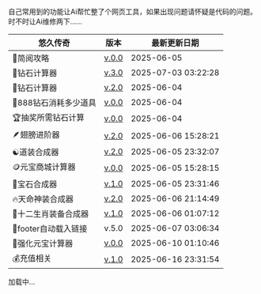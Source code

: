 <!-- 载入 footer 样式 -->
<link rel="stylesheet" href="footer.css" />

自己常用到的功能让Ai帮忙整了个网页工具，如果出现问题请怀疑是代码的问题。时不时让Ai维修两下……

|悠久传奇| 版本 | 最新更新日期 |
| --- | --- | --- |
|📖简阅攻略|<a href="https://gmp777.github.io/go.html" target="_blank">v.0.0</a>|2025-06-05|
| 💎钻石计算器 | <a href="https://gmp777.github.io/jsq1.html" target="_blank">v.3.0</a>|2025-07-03 03:22:28|
|💎钻石计算器|<a href="https://gmp777.github.io/jsq2.html" target="_blank">v.2.0</a> |2025-06-04|
| 🥤888钻石消耗多少道具 | <a href="https://gmp777.github.io/888.html" target="_blank">v.0.0</a> | 2025-06-04 |
| 🏆抽奖所需钻石计算 | <a href="https://gmp777.github.io/roll.html" target="_blank">v.0.0</a> | 2025-06-04 |
| 🪶翅膀进阶器 | <a href="https://gmp777.github.io/cb.html" target="_blank">v.2.0</a> |2025-06-06 15:28:21|
| ☯️道装合成器 | <a href="https://gmp777.github.io/jsq4.html" target="_blank">v.2.0</a> | 2025-06-05 23:32:07 |
| 🪙元宝商城计算器 | <a href="https://gmp777.github.io/shop.html" target="_blank">v.0.0</a> |2025-06-05 15:28:15 |
| 💎宝石合成器 | <a href="https://gmp777.github.io/jsq5.html" target="_blank">v.1.0</a> |2025-06-05 23:31:46 |
| 🔥天命神装合成器 | <a href="https://gmp777.github.io/tm.html" target="_blank">v.2.0</a> |2025-06-06 21:14:49|
|🐉十二生肖装备合成器| <a href="https://gmp777.github.io/12.html" target="_blank">v.1.0</a> |2025-06-06 01:07:12 |
|🔧footer自动载入链接|v.5.0|2025-06-07 03:06:34|
|🔨强化元宝计算器|<a href="https://gmp777.github.io/qh.html" target="_blank">v.0.0</a>|2025-06-10 01:10:46|
|💰充值相关|<a href="https://gmp777.github.io/pay.html" target="_blank">v.1.0</a>|2025-06-16 23:31:54|

<!-- footer -->
<footer id="footer-container">加载中...</footer>

<script>
  // 根据路径选择 footer 文件
  function getFooterFile() {
    const path = window.location.pathname;

    if (path.includes('/y/')) {
      return '/y/footer.html';
    } else if (path.includes('/q/')) {
      return '/q/footer.html';
    } else {
      return '/footer.html'; // 根目录下的默认 footer
    }
  }

  // 隐藏当前页面对应的链接
  function hideCurrentPageLink() {
    const currentPath = window.location.pathname.replace(/\/+$/, '');
    const links = document.querySelectorAll('.footer-content a');

    links.forEach(link => {
      const href = link.getAttribute('href');
      if (!href) return;

      const linkPath = new URL(href, window.location.origin).pathname.replace(/\/+$/, '');
      if (linkPath === currentPath) {
        link.style.display = 'none';
      }
    });
  }

  const footerFile = getFooterFile();

  fetch(footerFile)
    .then(res => res.text())
    .then(html => {
      const container = document.getElementById('footer-container');
      container.innerHTML = html;
      hideCurrentPageLink();
    })
    .catch(() => {
      document.getElementById('footer-container').textContent = '加载 footer 失败';
    });
</script>
<!-- footer -->
